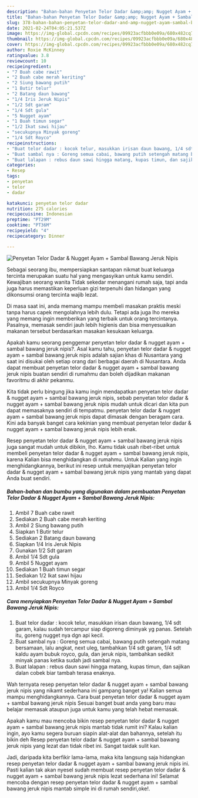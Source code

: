 ```yaml
---
description: "Bahan-bahan Penyetan Telor Dadar &amp;amp; Nugget Ayam + Sambal Bawang Jeruk Nipis yang lezat Untuk Jualan"
title: "Bahan-bahan Penyetan Telor Dadar &amp;amp; Nugget Ayam + Sambal Bawang Jeruk Nipis yang lezat Untuk Jualan"
slug: 378-bahan-bahan-penyetan-telor-dadar-and-amp-nugget-ayam-sambal-bawang-jeruk-nipis-yang-lezat-untuk-jualan
date: 2021-02-24T04:05:21.537Z
image: https://img-global.cpcdn.com/recipes/09923acfbbb0e09a/680x482cq70/penyetan-telor-dadar-nugget-ayam-sambal-bawang-jeruk-nipis-foto-resep-utama.jpg
thumbnail: https://img-global.cpcdn.com/recipes/09923acfbbb0e09a/680x482cq70/penyetan-telor-dadar-nugget-ayam-sambal-bawang-jeruk-nipis-foto-resep-utama.jpg
cover: https://img-global.cpcdn.com/recipes/09923acfbbb0e09a/680x482cq70/penyetan-telor-dadar-nugget-ayam-sambal-bawang-jeruk-nipis-foto-resep-utama.jpg
author: Roxie McKinney
ratingvalue: 3.8
reviewcount: 10
recipeingredient:
- "7 Buah cabe rawit"
- "2 Buah cabe merah keriting"
- "2 Siung bawang putih"
- "1 Butir telur"
- "2 Batang daun bawang"
- "1/4 Iris Jeruk Nipis"
- "1/2 Sdt garam"
- "1/4 Sdt gula"
- "5 Nugget ayam"
- "1 Buah timun segar"
- "1/2 Ikat sawi hijau"
- "secukupnya Minyak goreng"
- "1/4 Sdt Royco"
recipeinstructions:
- "Buat telor dadar : kocok telur, masukkan irisan daun bawang, 1/4 sdt garam, kalau sudah tercampur siap digoreng diminyak yg panas. Setelah itu, goreng nugget nya dgn api kecil."
- "Buat sambal nya : Goreng semua cabai, bawang putih setengah matang bersamaan, lalu angkat, next uleg, tambahkan 1/4 sdt garam, 1/4 sdt kaldu ayam bubuk royco, gula, dan jeruk nipis, tambahkan sedikit minyak panas ketika sudah jadi sambal nya."
- "Buat lalapan : rebus daun sawi hingga matang, kupas timun, dan sajikan dalan cobek biar tambah terasa enaknya."
categories:
- Resep
tags:
- penyetan
- telor
- dadar

katakunci: penyetan telor dadar 
nutrition: 275 calories
recipecuisine: Indonesian
preptime: "PT29M"
cooktime: "PT36M"
recipeyield: "4"
recipecategory: Dinner

---
```



![Penyetan Telor Dadar &amp; Nugget Ayam + Sambal Bawang Jeruk Nipis](https://img-global.cpcdn.com/recipes/09923acfbbb0e09a/680x482cq70/penyetan-telor-dadar-nugget-ayam-sambal-bawang-jeruk-nipis-foto-resep-utama.jpg)

Sebagai seorang ibu, mempersiapkan santapan nikmat buat keluarga tercinta merupakan suatu hal yang mengasyikan untuk kamu sendiri. Kewajiban seorang  wanita Tidak sekedar menangani rumah saja, tapi anda juga harus memastikan keperluan gizi terpenuhi dan hidangan yang dikonsumsi orang tercinta wajib lezat.

Di masa  saat ini, anda memang mampu membeli masakan praktis meski tanpa harus capek mengolahnya lebih dulu. Tetapi ada juga lho mereka yang memang ingin memberikan yang terbaik untuk orang tercintanya. Pasalnya, memasak sendiri jauh lebih higienis dan bisa menyesuaikan makanan tersebut berdasarkan masakan kesukaan keluarga. 



Apakah kamu seorang penggemar penyetan telor dadar &amp; nugget ayam + sambal bawang jeruk nipis?. Asal kamu tahu, penyetan telor dadar &amp; nugget ayam + sambal bawang jeruk nipis adalah sajian khas di Nusantara yang saat ini disukai oleh setiap orang dari berbagai daerah di Nusantara. Anda dapat membuat penyetan telor dadar &amp; nugget ayam + sambal bawang jeruk nipis buatan sendiri di rumahmu dan boleh dijadikan makanan favoritmu di akhir pekanmu.

Kita tidak perlu bingung jika kamu ingin mendapatkan penyetan telor dadar &amp; nugget ayam + sambal bawang jeruk nipis, sebab penyetan telor dadar &amp; nugget ayam + sambal bawang jeruk nipis mudah untuk dicari dan kita pun dapat memasaknya sendiri di tempatmu. penyetan telor dadar &amp; nugget ayam + sambal bawang jeruk nipis dapat dimasak dengan beragam cara. Kini ada banyak banget cara kekinian yang membuat penyetan telor dadar &amp; nugget ayam + sambal bawang jeruk nipis lebih enak.

Resep penyetan telor dadar &amp; nugget ayam + sambal bawang jeruk nipis juga sangat mudah untuk dibikin, lho. Kamu tidak usah ribet-ribet untuk membeli penyetan telor dadar &amp; nugget ayam + sambal bawang jeruk nipis, karena Kalian bisa menghidangkan di rumahmu. Untuk Kalian yang ingin menghidangkannya, berikut ini resep untuk menyajikan penyetan telor dadar &amp; nugget ayam + sambal bawang jeruk nipis yang mantab yang dapat Anda buat sendiri.

<!--inarticleads1-->

##### Bahan-bahan dan bumbu yang digunakan dalam pembuatan Penyetan Telor Dadar &amp; Nugget Ayam + Sambal Bawang Jeruk Nipis:

1. Ambil 7 Buah cabe rawit
1. Sediakan 2 Buah cabe merah keriting
1. Ambil 2 Siung bawang putih
1. Siapkan 1 Butir telur
1. Sediakan 2 Batang daun bawang
1. Siapkan 1/4 Iris Jeruk Nipis
1. Gunakan 1/2 Sdt garam
1. Ambil 1/4 Sdt gula
1. Ambil 5 Nugget ayam
1. Sediakan 1 Buah timun segar
1. Sediakan 1/2 Ikat sawi hijau
1. Ambil secukupnya Minyak goreng
1. Ambil 1/4 Sdt Royco




<!--inarticleads2-->

##### Cara menyiapkan Penyetan Telor Dadar &amp; Nugget Ayam + Sambal Bawang Jeruk Nipis:

1. Buat telor dadar : kocok telur, masukkan irisan daun bawang, 1/4 sdt garam, kalau sudah tercampur siap digoreng diminyak yg panas. Setelah itu, goreng nugget nya dgn api kecil.
1. Buat sambal nya : Goreng semua cabai, bawang putih setengah matang bersamaan, lalu angkat, next uleg, tambahkan 1/4 sdt garam, 1/4 sdt kaldu ayam bubuk royco, gula, dan jeruk nipis, tambahkan sedikit minyak panas ketika sudah jadi sambal nya.
1. Buat lalapan : rebus daun sawi hingga matang, kupas timun, dan sajikan dalan cobek biar tambah terasa enaknya.




Wah ternyata resep penyetan telor dadar &amp; nugget ayam + sambal bawang jeruk nipis yang nikamt sederhana ini gampang banget ya! Kalian semua mampu menghidangkannya. Cara buat penyetan telor dadar &amp; nugget ayam + sambal bawang jeruk nipis Sesuai banget buat anda yang baru mau belajar memasak ataupun juga untuk kamu yang telah hebat memasak.

Apakah kamu mau mencoba bikin resep penyetan telor dadar &amp; nugget ayam + sambal bawang jeruk nipis mantab tidak rumit ini? Kalau kalian ingin, ayo kamu segera buruan siapin alat-alat dan bahannya, setelah itu bikin deh Resep penyetan telor dadar &amp; nugget ayam + sambal bawang jeruk nipis yang lezat dan tidak ribet ini. Sangat taidak sulit kan. 

Jadi, daripada kita berfikir lama-lama, maka kita langsung saja hidangkan resep penyetan telor dadar &amp; nugget ayam + sambal bawang jeruk nipis ini. Pasti kalian tak akan nyesel sudah membuat resep penyetan telor dadar &amp; nugget ayam + sambal bawang jeruk nipis lezat sederhana ini! Selamat mencoba dengan resep penyetan telor dadar &amp; nugget ayam + sambal bawang jeruk nipis mantab simple ini di rumah sendiri,oke!.

